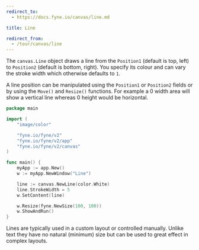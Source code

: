 ```yaml
---
redirect_to:
  - https://docs.fyne.io/canvas/line.md

title: Line

redirect_from:
  - /tour/canvas/line
---
```

The `canvas.Line` object draws a line from the `Position1` (default
is top, left) to `Position2` (default is bottom, right).
You specify its colour and can vary the stroke width which otherwise
defaults to `1`.

A line position can be manipulated using the `Position1` or `Position2`
fields or by using the `Move()` and `Resize()` functions. For example 
a 0 width area will show a vertical line whereas 0 height would be
horizontal.

```go
package main

import (
	"image/color"

	"fyne.io/fyne/v2"
	"fyne.io/fyne/v2/app"
	"fyne.io/fyne/v2/canvas"
)

func main() {
	myApp := app.New()
	w := myApp.NewWindow("Line")

	line := canvas.NewLine(color.White)
	line.StrokeWidth = 5
	w.SetContent(line)

	w.Resize(fyne.NewSize(100, 100))
	w.ShowAndRun()
}
```

Lines are typically used in a custom layout or controlled manually.
Unlike text they have no natural (minimum) size but can be
used to great effect in complex layouts.

